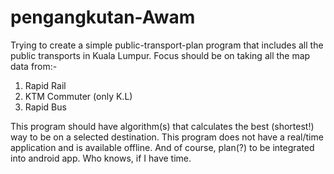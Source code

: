 # pengangkutan-Awam

Trying to create a simple public-transport-plan program that includes all the public transports in Kuala Lumpur.
Focus should be on taking all the map data from:-

1. Rapid Rail
2. KTM Commuter (only K.L)
3. Rapid Bus

This program should have algorithm(s) that calculates the best (shortest!) way to be on a selected destination.
This program does not have a real/time application and is available offline.
And of course, plan(?) to be integrated into android app. Who knows, if I have time.
